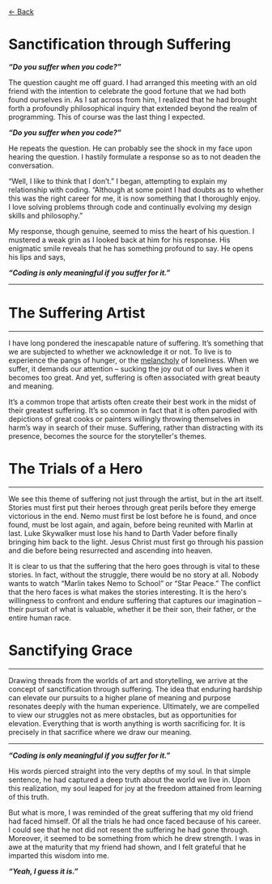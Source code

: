 [<- Back](https://vhcblade.com/#/blog/life/sanctification_suffering)
# Sanctification through Suffering

***“Do you suffer when you code?”***

The question caught me off guard. I had arranged this meeting with an old friend with the intention to celebrate the good fortune that we had both found ourselves in. As I sat across from him, I realized that he had brought forth a profoundly philosophical inquiry that extended beyond the realm of programming. This of course was the last thing I expected.

***“Do you suffer when you code?”***

He repeats the question. He can probably see the shock in my face upon hearing the question. I hastily formulate a response so as to not deaden the conversation.

“Well, I like to think that I don’t.” I began, attempting to explain my relationship with coding. “Although at some point I had doubts as to whether this was the right career for me, it is now something that I thoroughly enjoy. I love solving problems through code and continually evolving my design skills and philosophy.”

My response, though genuine, seemed to miss the heart of his question. I mustered a weak grin as I looked back at him for his response. His enigmatic smile reveals that he has something profound to say. He opens his lips and says,

***“Coding is only meaningful if you suffer for it.”***

-------------------

# The Suffering Artist
-------------------

I have long pondered the inescapable nature of suffering. It’s something that we are subjected to whether we acknowledge it or not. To live is to experience the pangs of hunger, or the [melancholy](https://vhcblade.com/#/blog/life/interrupted_metamorphosis) of loneliness. When we suffer, it demands our attention – sucking the joy out of our lives when it becomes too great. And yet, suffering is often associated with great beauty and meaning.

It’s a common trope that artists often create their best work in the midst of their greatest suffering. It’s so common in fact that it is often parodied with depictions of great cooks or painters willingly throwing themselves in harm’s way in search of their muse. Suffering, rather than distracting with its presence, becomes the source for the storyteller's themes. 

# The Trials of a Hero
-------------------

We see this theme of suffering not just through the artist, but in the art itself. Stories must first put their heroes through great perils before they emerge victorious in the end. Nemo must first be lost before he is found, and once found, must be lost again, and again, before being reunited with Marlin at last. Luke Skywalker must lose his hand to Darth Vader before finally bringing him back to the light. Jesus Christ must first go through his passion and die before being resurrected and ascending into heaven.

It is clear to us that the suffering that the hero goes through is vital to these stories. In fact, without the struggle, there would be no story at all. Nobody wants to watch “Marlin takes Nemo to School” or “Star Peace.” The conflict that the hero faces is what makes the stories interesting. It is the hero's willingness to confront and endure suffering that captures our imagination – their pursuit of what is valuable, whether it be their son, their father, or the entire human race.

# Sanctifying Grace
-------------------

Drawing threads from the worlds of art and storytelling, we arrive at the concept of sanctification through suffering. The idea that enduring hardship can elevate our pursuits to a higher plane of meaning and purpose resonates deeply with the human experience. Ultimately, we are compelled to view our struggles not as mere obstacles, but as opportunities for elevation. Everything that is worth anything is worth sacrificing for. It is precisely in that sacrifice where we draw our meaning.

-------------------

***“Coding is only meaningful if you suffer for it.”***

His words pierced straight into the very depths of my soul. In that simple sentence, he had captured a deep truth about the world we live in. Upon this realization, my soul leaped for joy at the freedom attained from learning of this truth.

But what is more, I was reminded of the great suffering that my old friend had faced himself. Of all the trials he had once faced because of his career. I could see that he not did not resent the suffering he had gone through. Moreover, it seemed to be something from which he drew strength. I was in awe at the maturity that my friend had shown, and I felt grateful that he imparted this wisdom into me.

***“Yeah, I guess it is.”***
